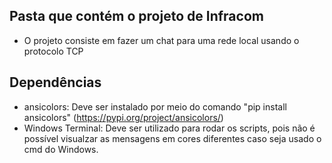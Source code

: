 ## Pasta que contém o projeto de Infracom

* O projeto consiste em fazer um chat para uma rede local usando o protocolo TCP

## Dependências
* ansicolors: Deve ser instalado por meio do comando "pip install ansicolors" (https://pypi.org/project/ansicolors/)
* Windows Terminal: Deve ser utilizado para rodar os scripts, pois não é possível visualzar as mensagens em cores diferentes caso seja usado o cmd do Windows.
